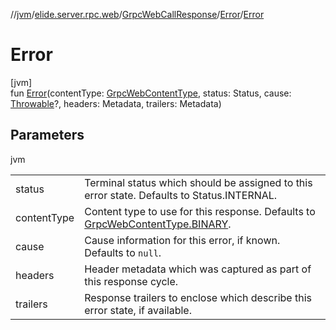 //[jvm](../../../../index.md)/[elide.server.rpc.web](../../index.md)/[GrpcWebCallResponse](../index.md)/[Error](index.md)/[Error](-error.md)

# Error

[jvm]\
fun [Error](-error.md)(contentType: [GrpcWebContentType](../../-grpc-web-content-type/index.md), status: Status, cause: [Throwable](https://kotlinlang.org/api/latest/jvm/stdlib/kotlin/-throwable/index.html)?, headers: Metadata, trailers: Metadata)

## Parameters

jvm

| | |
|---|---|
| status | Terminal status which should be assigned to this error state. Defaults to Status.INTERNAL. |
| contentType | Content type to use for this response. Defaults to [GrpcWebContentType.BINARY](../../-grpc-web-content-type/-b-i-n-a-r-y/index.md). |
| cause | Cause information for this error, if known. Defaults to `null`. |
| headers | Header metadata which was captured as part of this response cycle. |
| trailers | Response trailers to enclose which describe this error state, if available. |
